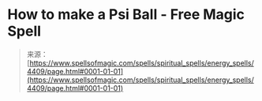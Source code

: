 <!--yml
category: 未分类
date: 2024-06-12 18:38:07
-->

# How to make a Psi Ball - Free Magic Spell

> 来源：[https://www.spellsofmagic.com/spells/spiritual_spells/energy_spells/4409/page.html#0001-01-01](https://www.spellsofmagic.com/spells/spiritual_spells/energy_spells/4409/page.html#0001-01-01)
